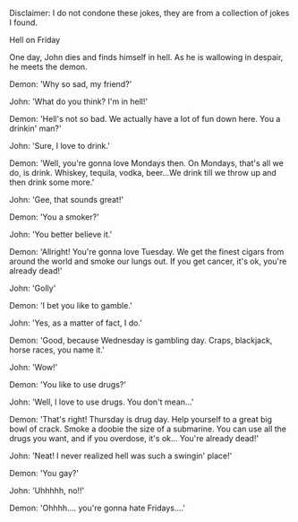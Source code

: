 Disclaimer: I do not condone these jokes, they are from a collection of jokes I found.

Hell on Friday

One day, John dies and finds himself in hell. As he is wallowing in despair, he meets the demon. 

Demon: 'Why so sad, my friend?'

John:    'What do you think? I'm in hell!'

Demon: 'Hell's not so bad. We actually have a lot of fun down here. You a drinkin' man?'

John:    'Sure, I love to drink.'

Demon: 'Well, you're gonna love Mondays then. On Mondays, that's all we do, is drink. Whiskey, tequila, vodka, beer...We drink till we throw up and then drink some more.'

John:  'Gee, that sounds great!'

Demon: 'You a smoker?'

John:    'You better believe it.'

Demon: 'Allright! You're gonna love Tuesday. We get the finest cigars from around the world and smoke our lungs out. If you get cancer, it's ok, you're already dead!'

John:    'Golly'

Demon: 'I bet you like to gamble.'

John:    'Yes, as a matter of fact, I do.'

Demon: 'Good, because Wednesday is gambling day. Craps, blackjack, horse races, you name it.'

John:    'Wow!'

Demon: 'You like to use drugs?'

John:    'Well, I love to use drugs. You don't mean...' 

Demon: 'That's right! Thursday is drug day. Help yourself to a great big bowl of crack. Smoke a doobie the size of a submarine. You can use all the drugs you want, and if you overdose, it's ok... You're already dead!' 

John:    'Neat! I never realized hell was such a swingin' place!'

Demon: 'You gay?'

John:    'Uhhhhh, no!!'

Demon: 'Ohhhh.... you're gonna hate Fridays....'

